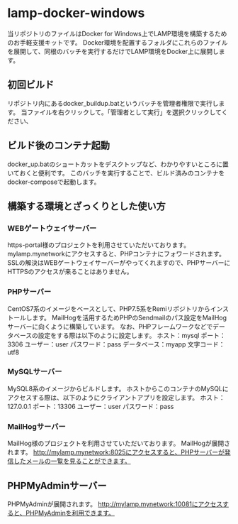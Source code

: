 # lamp-docker-windows
当リポジトリのファイルはDocker for Windows上でLAMP環境を構築するためのお手軽支援キットです。
Docker環境を配置するフォルダにこれらのファイルを展開して、同根のバッチを実行するだけでLAMP環境をDocker上に展開します。

## 初回ビルド
リポジトリ内にあるdocker_buildup.batというバッチを管理者権限で実行します。
当ファイルを右クリックして。「管理者として実行」を選択クリックしてください、

## ビルド後のコンテナ起動
docker_up.batのショートカットをデスクトップなど、わかりやすいところに置いておくと便利です。
このバッチを実行することで、ビルド済みのコンテナをdocker-composeで起動します。

## 構築する環境とざっくりとした使い方
### WEBゲートウェイサーバー
https-portal様のプロジェクトを利用させていただいております。
mylamp.mynetworkにアクセスすると、PHPコンテナにフォワードされます。
SSLの解決はWEBゲートウェイサーバーがやってくれますので、PHPサーバーにHTTPSのアクセスが来ることはありません。

### PHPサーバー
CentOS7系のイメージをベースとして、PHP7.5系をRemiリポジトリからインストールします。
MailHogを活用するためPHPのSendmailのパス設定をMailHogサーバーに向くように構築しています。
なお、PHPフレームワークなどでデータベースの設定をする際は以下のように設定します。
ホスト：mysql
ポート：3306
ユーザー：user
パスワード：pass
データベース：myapp
文字コード：utf8

### MySQLサーバー
MySQL8系のイメージからビルドします。
ホストからこのコンテナのMySQLにアクセスする際は、以下のようにクライアントアプリを設定します。
ホスト：127.0.0.1
ポート：13306
ユーザー：user
パスワード：pass

### MailHogサーバー
MailHog様のプロジェクトを利用させていただいております。
MailHogが展開されます。
http://mylamp.mynetwork:8025にアクセスすると、PHPサーバーが発信したメールの一覧を見ることができます。

## PHPMyAdminサーバー
PHPMyAdminが展開されます。
http://mylamp.mynetwork:10081にアクセスすると、PHPMyAdminを利用できます。
